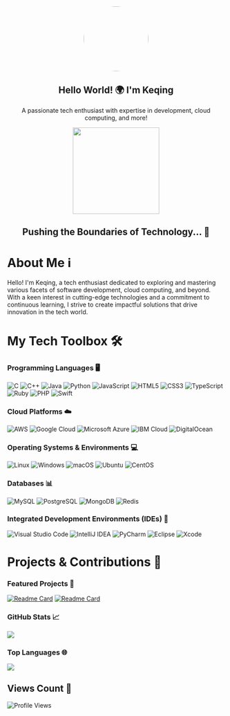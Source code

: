 <div align="center">
  <img src="https://github.com/keqing-profile/keqing-profile/blob/main/avatar.png" height="150" width="150" style="border-radius: 50%">
  <h2>Hello World! 🌍 I'm Keqing</h2>
  <p>A passionate tech enthusiast with expertise in development, cloud computing, and more!</p>
  <img src="https://github.com/keqing-profile/keqing-profile/blob/main/programming.gif" width="200" height="200">
  <h2>Pushing the Boundaries of Technology... 🚀</h2>
</div>

# About Me ℹ️

Hello! I'm Keqing, a tech enthusiast dedicated to exploring and mastering various facets of software development, cloud computing, and beyond. With a keen interest in cutting-edge technologies and a commitment to continuous learning, I strive to create impactful solutions that drive innovation in the tech world.

# My Tech Toolbox 🛠️

### Programming Languages 🖥️
![C](https://img.shields.io/badge/C-000000.svg?style=flat&logo=c&logoColor=purple&labelColor=black)
![C++](https://img.shields.io/badge/C++-000000.svg?style=flat&logo=c%2B%2B&logoColor=purple&labelColor=black)
![Java](https://img.shields.io/badge/Java-000000.svg?style=flat&logo=java&logoColor=purple&labelColor=black)
![Python](https://img.shields.io/badge/Python-000000.svg?style=flat&logo=python&logoColor=purple&labelColor=black)
![JavaScript](https://img.shields.io/badge/JavaScript-000000.svg?style=flat&logo=javascript&logoColor=purple&labelColor=black)
![HTML5](https://img.shields.io/badge/HTML5-000000.svg?style=flat&logo=html5&logoColor=purple&labelColor=black)
![CSS3](https://img.shields.io/badge/CSS3-000000.svg?style=flat&logo=css3&logoColor=purple&labelColor=black)
![TypeScript](https://img.shields.io/badge/TypeScript-000000.svg?style=flat&logo=typescript&logoColor=purple&labelColor=black)
![Ruby](https://img.shields.io/badge/Ruby-000000.svg?style=flat&logo=ruby&logoColor=purple&labelColor=black)
![PHP](https://img.shields.io/badge/PHP-000000.svg?style=flat&logo=php&logoColor=purple&labelColor=black)
![Swift](https://img.shields.io/badge/Swift-000000.svg?style=flat&logo=swift&logoColor=purple&labelColor=black)

### Cloud Platforms ☁️
![AWS](https://img.shields.io/badge/AWS-000000.svg?style=flat&logo=amazonwebservices&logoColor=purple&labelColor=black)
![Google Cloud](https://img.shields.io/badge/Google%20Cloud-000000.svg?style=flat&logo=google-cloud&logoColor=purple&labelColor=black)
![Microsoft Azure](https://img.shields.io/badge/Microsoft%20Azure-000000.svg?style=flat&logo=microsoft-azure&logoColor=purple&labelColor=black)
![IBM Cloud](https://img.shields.io/badge/IBM%20Cloud-000000.svg?style=flat&logo=ibm&logoColor=purple&labelColor=black)
![DigitalOcean](https://img.shields.io/badge/DigitalOcean-000000.svg?style=flat&logo=digitalocean&logoColor=purple&labelColor=black)

### Operating Systems & Environments 💻
![Linux](https://img.shields.io/badge/Linux-000000.svg?style=flat&logo=linux&logoColor=purple&labelColor=black)
![Windows](https://img.shields.io/badge/Windows-000000.svg?style=flat&logo=windows&logoColor=purple&labelColor=black)
![macOS](https://img.shields.io/badge/macOS-000000.svg?style=flat&logo=apple&logoColor=purple&labelColor=black)
![Ubuntu](https://img.shields.io/badge/Ubuntu-000000.svg?style=flat&logo=ubuntu&logoColor=purple&labelColor=black)
![CentOS](https://img.shields.io/badge/CentOS-000000.svg?style=flat&logo=centos&logoColor=purple&labelColor=black)

### Databases 📊
![MySQL](https://img.shields.io/badge/MySQL-000000.svg?style=flat&logo=mysql&logoColor=purple&labelColor=black)
![PostgreSQL](https://img.shields.io/badge/PostgreSQL-000000.svg?style=flat&logo=postgresql&logoColor=purple&labelColor=black)
![MongoDB](https://img.shields.io/badge/MongoDB-000000.svg?style=flat&logo=mongodb&logoColor=purple&labelColor=black)
![Redis](https://img.shields.io/badge/Redis-000000.svg?style=flat&logo=redis&logoColor=purple&labelColor=black)

### Integrated Development Environments (IDEs) 🧰
![Visual Studio Code](https://img.shields.io/badge/VS%20Code-000000.svg?style=flat&logo=visual-studio-code&logoColor=purple&labelColor=black)
![IntelliJ IDEA](https://img.shields.io/badge/IntelliJ%20IDEA-000000.svg?style=flat&logo=intellij-idea&logoColor=purple&labelColor=black)
![PyCharm](https://img.shields.io/badge/PyCharm-000000.svg?style=flat&logo=pycharm&logoColor=purple&labelColor=black)
![Eclipse](https://img.shields.io/badge/Eclipse-000000.svg?style=flat&logo=eclipse&logoColor=purple&labelColor=black)
![Xcode](https://img.shields.io/badge/Xcode-000000.svg?style=flat&logo=xcode&logoColor=purple&labelColor=black)

# Projects & Contributions 🚀

### Featured Projects 🌟
[![Readme Card](https://github-readme-stats.vercel.app/api/pin/?username=keqing-profile&repo=awesome-project&theme=dark&show_icons=true&hide_border=true)](https://github.com/keqing-profile/awesome-project)
[![Readme Card](https://github-readme-stats.vercel.app/api/pin/?username=keqing-profile&repo=cloud-app&theme=dark&show_icons=true&hide_border=true)](https://github.com/keqing-profile/cloud-app)

### GitHub Stats 📈
![](https://github-readme-stats.vercel.app/api?username=keqing-profile&theme=dark&show_icons=true&hide_title=true&hide_border=true) <br>

### Top Languages 🌐
![](https://github-readme-stats.vercel.app/api/top-langs/?username=keqing-profile&layout=compact&theme=dark&show_icons=true&hide_title=true&hide_border=true) <br>

<h2>Views Count 🎉</h2>

![Profile Views](https://komarev.com/ghpvc/?username=keqing-profile&color=purple)
